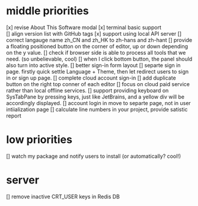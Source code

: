 # middle priorities

[x] revise About This Software modal
[x] terminal basic support  
[] align version list with GitHub tags
[x] support using local API server
[] correct langauge name zh_CN and zh_HK to zh-hans and zh-hant 
[] provide a floating positioned button on the corner of editor, up or down depending on the y value.
[] check if browser side is able to process all tools that we need. (so unbelievable, cool)
[] when I click bottom button, the panel should also turn into active style.
[] better sign-in form layout
[] separte sign in page. firstly quick settle Language + Theme, then let redirect users to sign in or sign up page.
[] complete cloud account sign-in
[] add duplicate button on the right top conner of each editor
[] focus on cloud paid service rather than local offline services.
[] support providing keyboard on SysTabPane by pressing keys, just like JetBrains, and a yellow div will be accordingly displayed.
[] account login in move to separte page, not in user intiialization page
[] calculate line numbers in your project, provide satistic report

# low priorities

[] watch my package and notify users to install (or automatically? cool!)

# server

[] remove inactive CRT_USER keys in Redis DB
